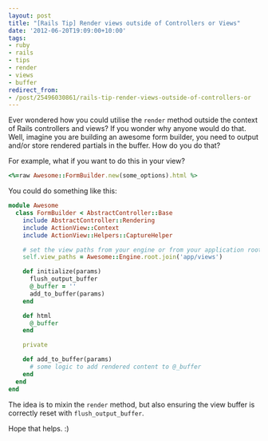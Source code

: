```yaml
---
layout: post
title: "[Rails Tip] Render views outside of Controllers or Views"
date: '2012-06-20T19:09:00+10:00'
tags:
- ruby
- rails
- tips
- render
- views
- buffer
redirect_from:
- /post/25496030861/rails-tip-render-views-outside-of-controllers-or
---
```

Ever wondered how you could utilise the `render` method outside the context of Rails controllers and views? If you wonder why anyone would do that. Well, imagine you are building an awesome form builder, you need to output and/or store rendered partials in the buffer. How do you do that?

For example, what if you want to do this in your view?

```ruby
<%=raw Awesome::FormBuilder.new(some_options).html %>
```

You could do something like this:

```ruby
module Awesome
  class FormBuilder < AbstractController::Base
    include AbstractController::Rendering
    include ActionView::Context
    include ActionView::Helpers::CaptureHelper

    # set the view paths from your engine or from your application root, i.e. Rails.root
    self.view_paths = Awesome::Engine.root.join('app/views')

    def initialize(params)
      flush_output_buffer
      @_buffer = ''
      add_to_buffer(params)
    end

    def html
      @_buffer
    end

    private

    def add_to_buffer(params)
      # some logic to add rendered content to @_buffer
    end
  end
end
```

The idea is to mixin the `render` method, but also ensuring the view buffer is correctly reset with `flush_output_buffer`.

Hope that helps. :)

